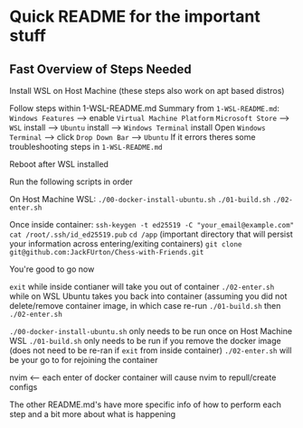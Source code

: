 # Quick README for the important stuff

## Fast Overview of Steps Needed

Install WSL on Host Machine (these steps also work on apt based distros)

Follow steps within 1-WSL-README.md
Summary from `1-WSL-README.md`:
`Windows Features` --> enable `Virtual Machine Platform`
`Microsoft Store` --> `WSL` install --> `Ubuntu` install --> `Windows Terminal` install
Open `Windows Terminal` --> click `Drop Down Bar` --> `Ubuntu`
If it errors theres some troubleshooting steps in `1-WSL-README.md`

Reboot after WSL installed

Run the following scripts in order 

On Host Machine WSL:
`./00-docker-install-ubuntu.sh`
`./01-build.sh`
`./02-enter.sh`

Once inside container:
`ssh-keygen -t ed25519 -C "your_email@example.com"`
`cat /root/.ssh/id_ed25519.pub`
`cd /app` (important directory that will persist your information across entering/exiting containers)
`git clone git@github.com:JackFUrton/Chess-with-Friends.git`

You're good to go now

`exit` while inside contianer will take you out of container
`./02-enter.sh` while on WSL Ubuntu takes you back into container (assuming you did not delete/remove container image, in which case re-run `./01-build.sh` then `./02-enter.sh`

`./00-docker-install-ubuntu.sh` only needs to be run once on Host Machine WSL
`./01-build.sh` only needs to be run if you remove the docker image (does not need to be re-ran if `exit` from inside container)
`./02-enter.sh` will be your go to for rejoining the container

nvim <-- each enter of docker container will cause nvim to repull/create configs

The other README.md's have more specific info of how to perform each step and a bit more about what is happening
